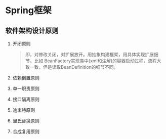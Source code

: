 # Spring框架



## 软件架构设计原则

1. 开闭原则

   >即，对修改关闭，对扩展放开。用抽象构建框架，用具体实现扩展细节。比如 BeanFactory实现类中(xml和注解)的容器启动过程，流程大致一致，但是读取BeanDefinition的细节不同。

2. 依赖倒置原则

3. 单一职责原则

4. 接口隔离原则

5. 迪米特原则

6. 里氏替换原则

7. 合成复用原则

